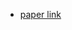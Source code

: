 - [paper link](https://research.facebook.com/publications/attention-based-wavenet-autoencoder-for-universal-voice-conversion/)